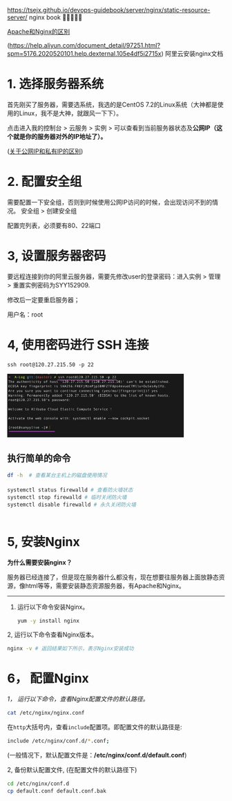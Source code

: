 https://tsejx.github.io/devops-guidebook/server/nginx/static-resource-server/ nginx book 🍓🍓🍓🍓🍓

[Apache和Nginx的区别](https://www.cnblogs.com/wangzhipeng/p/7850717.html)

(https://help.aliyun.com/document_detail/97251.html?spm=5176.2020520101.help.dexternal.105e4df5i2715x) 阿里云安装nginx文档

# 1. 选择服务器系统

首先刚买了服务器，需要选系统，我选的是CentOS 7.2的Linux系统（大神都是使用的Linux，我不是大神，就跟风一下下）。

点击进入我的控制台 > 云服务 > 实例 > 可以查看到当前服务器状态及**公网IP（这个就是你的服务器对外的IP地址了）。**

([关于公网IP和私有IP的区别](https://blog.csdn.net/ran_Max/article/details/81177069))

# 2. 配置安全组

需要配置一下安全组，否则到时候使用公网IP访问的时候，会出现访问不到的情况。
安全组 > 创建安全组

配置完列表，必须要有80、22端口



# 3, 设置服务器密码

要远程连接到你的阿里云服务器，需要先修改user的登录密码：进入实例 > 管理 > 重置实例密码为SYY152909.

修改后一定要重启服务器；

用户名：root

# 4, 使用密码进行 SSH 连接

~~~
ssh root@120.27.215.50 -p 22
~~~

<img src="../imgs/ssh-root.png" alt="ssh-root" style="zoom:40%;" />



## 执行简单的命令

~~~bash
df -h  # 查看某台主机上的磁盘使用情况

systemctl status firewalld # 查看防火墙状态
systemctl stop firewalld # 临时关闭防火墙
systemctl disable firewalld # 永久关闭防火墙
 
~~~



# 5, 安装Nginx

**为什么需要安装nginx？**

服务器已经连接了，但是现在服务器什么都没有，现在想要往服务器上面放静态资源，像html等等，需要安装静态资源服务器，有Apache和Nginx。



***

1. 运行以下命令安装Nginx。

   ```bash
   yum -y install nginx
   ```

2, 运行以下命令查看Nginx版本。

```bash
nginx -v # 返回结果如下所示，表示Nginx安装成功
```

# 6， 配置Nginx

*1， 运行以下命令，查看Nginx配置文件的默认路径。*

```bash
cat /etc/nginx/nginx.conf
```

在`http`大括号内，查看`include`配置项。即配置文件的默认路径是:

~~~bash
include /etc/nginx/conf.d/*.conf;
~~~

(一般情况下，默认配置文件是：**/etc/nginx/conf.d/default.conf**)

2, 备份默认配置文件, (在配置文件的默认路径下)

```bash
cd /etc/nginx/conf.d
cp default.conf default.conf.bak
```













